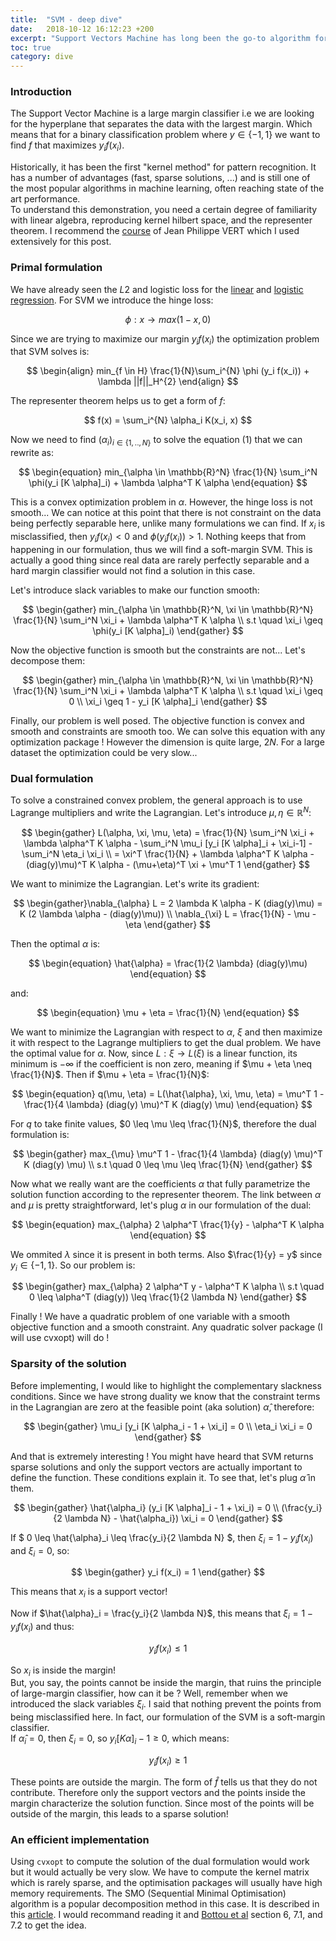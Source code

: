 ```yaml
---
title:  "SVM - deep dive"
date:   2018-10-12 16:12:23 +200
excerpt: "Support Vectors Machine has long been the go-to algorithm for machine learning. Deep dive into the remarkable power of this classifier."
toc: true
category: dive
---
```


### Introduction

The Support Vector Machine is a large margin classifier i.e we are looking for the hyperplane that separates the data with the largest margin. Which means that for a binary classification problem where $y \in \{-1,1\}$ we want to find $f$ that maximizes $y_i f(x_i)$.     
      
Historically, it has been the first "kernel method" for pattern recognition. It has a number of advantages (fast, sparse solutions, ...) and is still one of the most popular algorithms in machine learning, often reaching state of the art performance.     
To understand this demonstration, you need a certain degree of familiarity with linear algebra, reproducing kernel hilbert space, and the representer theorem. I recommend the [course](http://members.cbio.mines-paristech.fr/~jvert/svn/kernelcourse/slides/master2017/master2017.pdf) of Jean Philippe VERT which I used extensively for this post.
       
### Primal formulation
        
We have already seen the $L2$ and logistic loss for the [linear](./2018-09-05-linear-regression-deep-dive.md) and [logistic regression](./2018-09-28-logistic-regression-deep-dive.md). For SVM we introduce the hinge loss:     
      
$$
\phi : x \rightarrow max(1-x,0)
$$
       
Since we are trying to maximize our margin $y_i f(x_i)$ the optimization problem that SVM solves is:
           
$$
\begin{align}
min_{f \in H} \frac{1}{N}\sum_i^{N} \phi (y_i f(x_i)) + \lambda ||f||_H^{2}
\end{align}
$$
     
The representer theorem helps us to get a form of $f$:     
      
$$
f(x) = \sum_i^{N} \alpha_i K(x_i, x)
$$
     
Now we need to find $(\alpha_i)_{i \in \{1,..,N\}}$ to solve the equation (1) that we can rewrite as:     
       
$$
\begin{equation}
min_{\alpha \in \mathbb{R}^N} \frac{1}{N} \sum_i^N \phi(y_i [K \alpha]_i) + \lambda \alpha^T K \alpha
\end{equation}
$$
          
This is a convex optimization problem in $\alpha$. However, the hinge loss is not smooth...
We can notice at this point that there is not constraint on the data being perfectly separable here, unlike many formulations we can find. If $x_i$ is misclassified, then $y_i f(x_i) < 0$ and $\phi(y_i f(x_i)) > 1$. Nothing keeps that from happening in our formulation, thus we will find a soft-margin SVM. This is actually a good thing since real data are rarely perfectly separable and a hard margin classifier would not find a solution in this case.       
          
Let's introduce slack variables to make our function smooth:     
      
$$
\begin{gather}
min_{\alpha \in \mathbb{R}^N, \xi \in \mathbb{R}^N} \frac{1}{N} \sum_i^N \xi_i + \lambda \alpha^T K \alpha   \\
s.t \quad \xi_i \geq \phi(y_i [K \alpha]_i)
\end{gather}
$$

Now the objective function is smooth but the constraints are not... Let's decompose them:     
     
$$
\begin{gather}
min_{\alpha \in \mathbb{R}^N, \xi \in \mathbb{R}^N} \frac{1}{N} \sum_i^N \xi_i + \lambda \alpha^T K  \alpha     \\
s.t \quad \xi_i \geq 0   \\
\xi_i \geq 1 - y_i [K \alpha]_i
\end{gather}
$$

Finally, our problem is well posed. The objective function is convex and smooth and constraints are smooth too. We can solve this equation with any optimization package !
However the dimension is quite large, $2N$. For a large dataset the optimization could be very slow...

### Dual formulation

To solve a constrained convex problem, the general approach is to use Lagrange multipliers and write the Lagrangian. Let's introduce $\mu, \eta \in \mathbb{R}^N$:     
      
$$
\begin{gather}
L(\alpha, \xi, \mu, \eta) = \frac{1}{N} \sum_i^N \xi_i + \lambda \alpha^T K \alpha - \sum_i^N \mu_i [y_i [K \alpha]_i + \xi_i-1] - \sum_i^N \eta_i \xi_i     \\
= \xi^T \frac{1}{N} + \lambda \alpha^T K \alpha - (diag(y)\mu)^T K \alpha - (\mu+\eta)^T \xi + \mu^T 1
\end{gather}
$$      
        
We want to minimize the Lagrangian. Let's write its gradient:     
      
$$
\begin{gather}\nabla_{\alpha} L = 2 \lambda K \alpha - K (diag(y)\mu) = K (2 \lambda \alpha - (diag(y)\mu))   \\
\nabla_{\xi} L = \frac{1}{N} - \mu - \eta
\end{gather}
$$    
        
Then the optimal $\alpha$ is:     
      
$$
\begin{equation}
\hat{\alpha} = \frac{1}{2 \lambda} (diag(y)\mu)
\end{equation}
$$     
      
and:     
       
$$
\begin{equation}
\mu + \eta = \frac{1}{N}
\end{equation}
$$     
           
We want to minimize the Lagrangian with respect to $\alpha$, $\xi$ and then maximize it with respect to the Lagrange multipliers to get the dual problem. We have the optimal value for $\alpha$. Now, since $L: \xi \rightarrow L(\xi)$ is a linear function, its minimum is $-\infty$ if the coefficient is non zero, meaning if $\mu + \eta \neq \frac{1}{N}$. Then if $\mu + \eta = \frac{1}{N}$:         
          
$$
\begin{equation}
q(\mu, \eta) = L(\hat{\alpha}, \xi, \mu, \eta) = \mu^T 1 - \frac{1}{4 \lambda} (diag(y) \mu)^T K (diag(y) \mu)
\end{equation}
$$       
         
For $q$ to take finite values, $0 \leq \mu \leq \frac{1}{N}$, therefore the dual formulation is:     
      
$$
\begin{gather}
max_{\mu} \mu^T 1 - \frac{1}{4 \lambda} (diag(y) \mu)^T K (diag(y) \mu)     \\
s.t \quad 0 \leq \mu \leq \frac{1}{N}
\end{gather}
$$    
              
Now what we really want are the coefficients $\alpha$ that fully parametrize the solution function according to the representer theorem. The link between $\alpha$ and $\mu$ is pretty straightforward, let's plug $\alpha$ in our formulation of the dual:       
       
$$
\begin{equation}
max_{\alpha} 2 \alpha^T \frac{1}{y} - \alpha^T K \alpha
\end{equation}
$$        
         
We ommited $\lambda$ since it is present in both terms. Also $\frac{1}{y} = y$ since $y_i \in \{-1, 1\}$. So our problem is:          
         
$$
\begin{gather}
max_{\alpha} 2 \alpha^T y - \alpha^T K \alpha     \\
s.t \quad 0 \leq \alpha^T (diag(y)) \leq \frac{1}{2 \lambda N}
\end{gather}
$$       
          
Finally ! We have a quadratic problem of one variable with a smooth objective function and a smooth constraint. Any quadratic solver package (I will use cvxopt) will do !

### Sparsity of the solution

Before implementing, I would like to highlight the complementary slackness conditions. Since we have strong duality we know that the constraint terms in the Lagrangian are zero at the feasible point (aka solution) $\hat{\alpha}$, therefore:     

$$
\begin{gather}
\mu_i [y_i [K \alpha_i - 1 + \xi_i] = 0    \\
\eta_i \xi_i = 0
\end{gather}
$$     
         
And that is extremely interesting ! You might have heard that SVM returns sparse solutions and only the support vectors are actually important to define the function. These conditions explain it. To see that, let's plug $\hat{\alpha}$ in them.       
         
$$
\begin{gather}
\hat{\alpha_i} (y_i [K \alpha]_i - 1 + \xi_i) = 0      \\
(\frac{y_i}{2 \lambda N} - \hat{\alpha_i}) \xi_i = 0
\end{gather}
$$        
          
If $ 0 \leq \hat{\alpha}_i \leq \frac{y_i}{2 \lambda N} $, then $\xi_i = 1 - y_i f(x_i)$ and $\xi_i = 0$, so:      
       
$$
\begin{gather}
y_i f(x_i) = 1
\end{gather}
$$      
          
This means that $x_i$ is a support vector!       
          
Now if $\hat{\alpha}_i = \frac{y_i}{2 \lambda N}$, this means that $\xi_i = 1 - y_i f(x_i)$ and thus:     
       
$$
\begin{equation}
y_i f(x_i) \leq 1
\end{equation}
$$    
              
So $x_i$ is inside the margin!       
But, you say, the points cannot be inside the margin, that ruins the principle of large-margin classifier, how can it be ? Well, remember when we introduced the slack variables $\xi_i$. I said that nothing prevent the points from being misclassified here. In fact, our formulation of the SVM is a soft-margin classifier.<br>
If $\hat{\alpha}_i = 0$, then $\xi_i = 0$, so $y_i [K \alpha]_i - 1 \geq 0$, which means:      
        
$$
\begin{equation}
y_i f(x_i) \geq 1
\end{equation}
$$         
            
These points are outside the margin. The form of $\hat{f}$ tells us that they do not contribute. Therefore only the support vectors and the points inside the margin characterize the solution function. Since most of the points will be outside of the margin, this leads to a sparse solution!

### An efficient implementation

Using `cvxopt` to compute the solution of the dual formulation would work but it would actually be very slow. We have to compute the kernel matrix which is rarely sparse, and the optimisation packages will usually have high memory requirements. The SMO (Sequential Minimal Optimisation) algorithm is a popular decomposition method in this case. It is described in this [article](https://emilemathieu.fr/posts/2018/08/svm/). I would recommand reading it and [Bottou et al](https://leon.bottou.org/publications/pdf/lin-2006.pdf) section 6, 7.1, and 7.2 to get the idea.
